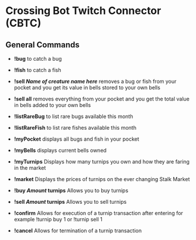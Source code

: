 # Crossing Bot Twitch Connector (CBTC)

## General Commands

- **!bug** to catch a bug

- **!fish** to catch a fish

- **!sell *Name of creature name here*** removes a bug or fish from your pocket and you get its value in bells stored to your own bells

- **!sell all** removes everything from your pocket and you get the total value in bells added to your own bells

- **!listRareBug** to list rare bugs available this month

- **!listRareFish** to list rare fishes available this month

- **!myPocket** displays all bugs and fish in your pocket

- **!myBells** displays current bells owned

- **!myTurnips** Displays how many turnips you own and how they are faring in the market

- **!market** Displays the prices of turnips on the ever changing Stalk Market

- **!buy *Amount* turnips** Allows you to buy turnips

- **!sell *Amount* turnips** Allows you to sell turnips

- **!confirm** Allows for execution of a turnip transaction after entering for example !turnip buy 1 or !turnip sell 1

- **!cancel** Allows for termination of a turnip transaction
